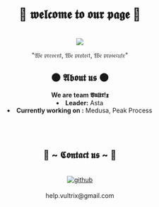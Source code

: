 <body>
  <center>
<h1 align="center"> 🌙 𝖜𝖊𝖑𝖈𝖔𝖒𝖊 𝖙𝖔 𝖔𝖚𝖗 𝖕𝖆𝖌𝖊 🌙 </h1>
<br>
<div align="center">
   <img src="https://user-images.githubusercontent.com/74038190/240820264-31edfb91-6645-4b85-b273-b5280b342e0b.gif"  />
  <br>
  <p>"𝔚𝔢 𝔭𝔯𝔢𝔳𝔢𝔫𝔱, 𝔚𝔢 𝔭𝔯𝔬𝔱𝔢𝔠𝔱, 𝔚𝔢 𝔭𝔯𝔬𝔰𝔢𝔠𝔲𝔱𝔢"</p>
  
</div>
    <div align="center">
<!-- <img src="https://i.imgur.com/jx17oHT.gif"> -->
      </div>
<div>
<h2 align="center"> 🌑 𝕬𝖇𝖔𝖚𝖙 𝖚𝖘 🌑 </h2>
<div align="center">
  <b>We are team 𝖁𝖚𝖑𝖙𝖗!𝖝</b>
  <li>
 <b>Leader:</b> Asta</li>
<li>
<b>Currently working on :</b> Medusa, Peak Process
</li>
<br><br><br>
</div>
</div>
<div>
<h2 align="center">           📝 ~ 𝕮𝖔𝖓𝖙𝖆𝖈𝖙 𝖚𝖘 ~ 📝</h2>
  <div align="center">
  </div>
<br>
  <div align="center">
<a href="https://github.com/asta-max" target="_blank">
<img src=https://img.shields.io/badge/github-%2324292e.svg?&style=for-the-badge&logo=github&logoColor=white alt=github style="margin-bottom: 5px;" />
</a>
<p align="center">help.vultrix@gmail.com</p>
</div>
<br>
